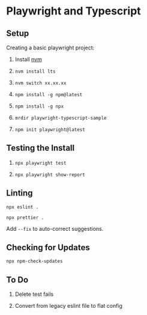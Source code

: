# Playwright and Typescript

## Setup

Creating a basic playwright project:

1. Install [nvm](https://github.com/coreybutler/nvm-windows#installation--upgrades)

1. `nvm install lts`

1. `nvm switch xx.xx.xx`

1. `npm install -g npm@latest`

1. `npm install -g npx`

1. `mrdir playwright-typescript-sample`

1. `npm init playwright@latest`

## Testing the Install

1. `npx playwright test`

1. `npx playwright show-report`

## Linting

`npx eslint .`

`npx prettier .`

Add `--fix` to auto-correct suggestions.

## Checking for Updates

`npx npm-check-updates`

## To Do

1. Delete test fails

1. Convert from legacy eslint file to flat config
